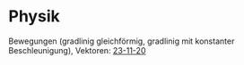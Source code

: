 # Physik

Bewegungen (gradlinig gleichförmig, gradlinig mit konstanter Beschleunigung), Vektoren: [23-11-20](https://github.com/warriorzz/StreamDateien/tree/main/Physik/23-11-20)
